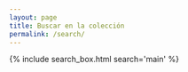 ```yaml
---
layout: page
title: Buscar en la colección
permalink: /search/
---
```


{% include search_box.html search='main' %}
